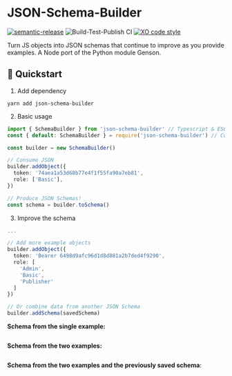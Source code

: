 # JSON-Schema-Builder

[![semantic-release](https://img.shields.io/badge/%20%20%F0%9F%93%A6%F0%9F%9A%80-semantic--release-e10079.svg)](https://github.com/semantic-release/semantic-release)
![Build-Test-Publish CI](https://github.com/ryparker/JSON-Schema-Builder/workflows/Build-Test-Publish/badge.svg)
[![XO code style](https://img.shields.io/badge/code_style-XO-5ed9c7.svg)](https://github.com/xojs/xo)

Turn JS objects into JSON schemas that continue to improve as you provide examples. A Node port of the Python module Genson.

## :rocket: Quickstart

1. Add dependency

```shell
yarn add json-schema-builder
```

2. Basic usage

```ts
import { SchemaBuilder } from 'json-schema-builder' // Typescript & ES6+
const { default: SchemaBuilder } = require('json-schema-builder') // CommonJS

const builder = new SchemaBuilder()

// Consume JSON
builder.addObject({
  token: '74aea1a53d68b77e4f1f55fa90a7eb81',
  role: ['Basic'],
})

// Produce JSON Schemas!
const schema = builder.toSchema()
```

3. Improve the schema

```ts
...

// Add more example objects
builder.addObject({
  token: 'Bearer 6498d9afc96d1d8d881a2b7ded4f9290',
  role: [
    'Admin',
    'Basic',
    'Publisher'
  ]
})

// Or combine data from another JSON Schema
builder.addSchema(savedSchema)
```

**Schema from the single example:**

```JSON

```

**Schema from the two examples:**

```JSON

```

**Schema from the two examples and the previously saved schema**:

```JSON

```
